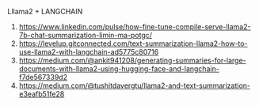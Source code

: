 Lllama2 + LANGCHAIN
1. https://www.linkedin.com/pulse/how-fine-tune-compile-serve-llama2-7b-chat-summarization-limin-ma-potgc/
2. https://levelup.gitconnected.com/text-summarization-llama2-how-to-use-llama2-with-langchain-ad5775c80716
3. https://medium.com/@ankit941208/generating-summaries-for-large-documents-with-llama2-using-hugging-face-and-langchain-f7de567339d2
4. https://medium.com/@tushitdavergtu/llama2-and-text-summarization-e3eafb51fe28



 
